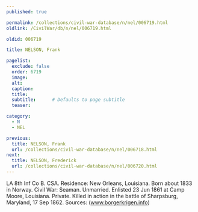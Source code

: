 ```yaml
---
published: true

permalink: /collections/civil-war-database/n/nel/006719.html
oldlink: /CivilWar/db/n/nel/006719.html

oldid: 006719

title: NELSON, Frank

pagelist:
  exclude: false
  order: 6719
  image: 
  alt:
  caption:
  title:
  subtitle:      # Defaults to page subtitle
  teaser:

category: 
  - N 
  - NEL

previous:
  title: NELSON, Frank
  url: /collections/civil-war-database/n/nel/006718.html  
next:
  title: NELSON, Frederick
  url: /collections/civil-war-database/n/nel/006720.html   
---
```

LA 8th Inf Co B. CSA. Residence: New Orleans, Louisiana. Born about 1833 in Norway. Civil War: Seaman. Unmarried. Enlisted 23 Jun 1861 at Camp Moore, Louisiana. Private. Killed in action in the battle of Sharpsburg, Maryland, 17 Sep 1862. Sources: (www.borgerkrigen.info)
